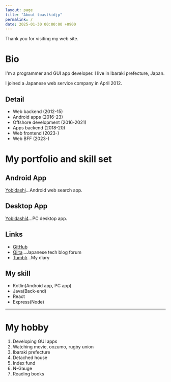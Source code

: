 ```yaml
---
layout: page
title: "About toastkidjp"
permalink: /
date: 2025-01-30 00:00:00 +0900
---
```


Thank you for visiting my web site.

# Bio
I'm a programmer and GUI app developer. I live in Ibaraki prefecture, Japan.

I joined a Japanese web service company in April 2012.

## Detail
- Web backend (2012-15)
- Android apps (2016-23)
- Offshore development (2016-2021)
- Apps backend (2018-20)
- Web frontend (2023-)
- Web BFF (2023-)

# My portfolio and skill set

## Android App
[Yobidashi](https://play.google.com/store/apps/details?id=jp.toastkid.yobidashi)...Android web search app.

## Desktop App
[Yobidashi4](https://github.com/toastkidjp/Yobidashi4)...PC desktop app.

## Links
- [GitHub](https://github.com/toastkidjp)
- [Qiita](https://qiita.com/toastkidjp)...Japanese tech blog forum
- [Tumblr](https://toastkidjp.tumblr.com/)...My diary

## My skill
- Kotlin(Android app, PC app)
- Java(Back-end)
- React
- Express(Node)

----

# My hobby

1. Developing GUI apps
2. Watching movie, oozumo, rugby union
3. Ibaraki prefecture
4. Detached house
5. Index fund
6. N-Gauge
7. Reading books

